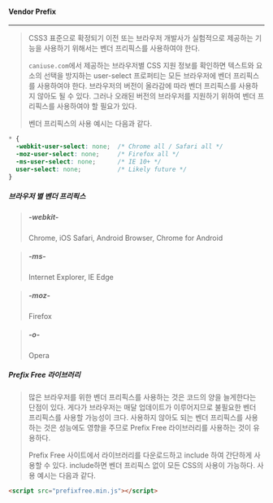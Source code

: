 #### Vendor Prefix

------

> CSS3 표준으로 확정되기 이전 또는 브라우저 개발사가 실험적으로 제공하는 기능을 사용하기 위해서는 벤더 프리픽스를 사용하여야 한다.
>
> `caniuse.com`에서 제공하는 브라우저별 CSS 지원 정보를 확인하면 텍스트와 요소의 선택을 방지하는 user-select 프로퍼티는 모든 브라우저에 벤더 프리픽스를 사용하여야 한다. 브라우저의 버전이 올라감에 따라 벤더 프리픽스를 사용하지 않아도 될 수 있다. 그러나 오래된 버전의 브라우저를 지원하기 위하여 벤더 프리픽스를 사용하여야 할 필요가 있다.
>
> 벤더 프리픽스의 사용 예시는 다음과 같다.

```css
* {
  -webkit-user-select: none;  /* Chrome all / Safari all */
  -moz-user-select: none;     /* Firefox all */
  -ms-user-select: none;      /* IE 10+ */
  user-select: none;          /* Likely future */
}
```



##### 브라우저 별 벤더 프리픽스

> ##### -webkit-
>
> Chrome, iOS Safari, Android Browser, Chrome for Android

> ##### -ms-
>
> Internet Explorer, IE Edge

> ##### -moz-
>
> Firefox

> ##### -o-
>
> Opera



##### Prefix Free 라이브러리

> 많은 브라우저를 위한 벤더 프리픽스를 사용하는 것은 코드의 양을 늘게한다는 단점이 있다. 게다가 브라우저는 매달 업데이트가 이루어지므로 불필요한 벤더 프리픽스를 사용할 가능성이 크다. 사용하지 않아도 되는 벤더 프리픽스를 사용하는 것은 성능에도 영향을 주므로 Prefix Free 라이브러리를 사용하는 것이 유용하다.
>
> Prefix Free 사이트에서 라이브러리를 다운로드하고 include 하여 간단하게 사용할 수 있다. include하면 벤더 프리픽스 없이 모든 CSS의 사용이 가능하다. 사용 예시는 다음과 같다.

```html
<script src="prefixfree.min.js"></script>
```

